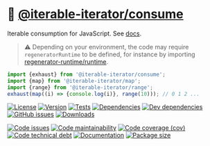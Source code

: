 :bicyclist: [@iterable-iterator/consume](https://iterable-iterator.github.io/consume)
==

Iterable consumption for JavaScript.
See [docs](https://iterable-iterator.github.io/consume/index.html).

> :warning: Depending on your environment, the code may require
> `regeneratorRuntime` to be defined, for instance by importing
> [regenerator-runtime/runtime](https://www.npmjs.com/package/regenerator-runtime).

```js
import {exhaust} from '@iterable-iterator/consume';
import {map} from '@iterable-iterator/map';
import {range} from '@iterable-iterator/range';
exhaust(map((i) => {console.log(i)}, range(10))); // 0 1 2 ...
```

[![License](https://img.shields.io/github/license/iterable-iterator/consume.svg)](https://raw.githubusercontent.com/iterable-iterator/consume/main/LICENSE)
[![Version](https://img.shields.io/npm/v/@iterable-iterator/consume.svg)](https://www.npmjs.org/package/@iterable-iterator/consume)
[![Tests](https://img.shields.io/github/workflow/status/iterable-iterator/consume/ci:test?event=push&label=tests)](https://github.com/iterable-iterator/consume/actions/workflows/ci:test.yml?query=branch:main)
[![Dependencies](https://img.shields.io/david/iterable-iterator/consume.svg)](https://david-dm.org/iterable-iterator/consume)
[![Dev dependencies](https://img.shields.io/david/dev/iterable-iterator/consume.svg)](https://david-dm.org/iterable-iterator/consume?type=dev)
[![GitHub issues](https://img.shields.io/github/issues/iterable-iterator/consume.svg)](https://github.com/iterable-iterator/consume/issues)
[![Downloads](https://img.shields.io/npm/dm/@iterable-iterator/consume.svg)](https://www.npmjs.org/package/@iterable-iterator/consume)

[![Code issues](https://img.shields.io/codeclimate/issues/iterable-iterator/consume.svg)](https://codeclimate.com/github/iterable-iterator/consume/issues)
[![Code maintainability](https://img.shields.io/codeclimate/maintainability/iterable-iterator/consume.svg)](https://codeclimate.com/github/iterable-iterator/consume/trends/churn)
[![Code coverage (cov)](https://img.shields.io/codecov/c/gh/iterable-iterator/consume/main.svg)](https://codecov.io/gh/iterable-iterator/consume)
[![Code technical debt](https://img.shields.io/codeclimate/tech-debt/iterable-iterator/consume.svg)](https://codeclimate.com/github/iterable-iterator/consume/trends/technical_debt)
[![Documentation](https://iterable-iterator.github.io/consume/badge.svg)](https://iterable-iterator.github.io/consume/source.html)
[![Package size](https://img.shields.io/bundlephobia/minzip/@iterable-iterator/consume)](https://bundlephobia.com/result?p=@iterable-iterator/consume)
